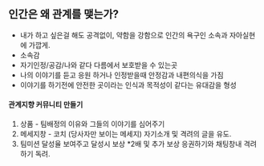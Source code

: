 ## 인간은 왜 관계를 맺는가?
- 내가 하고 싶은걸 해도 공격없이, 약함을 강함으로 인간의 욕구인 소속과 자아실현에 가깝게.
- 소속감
- 자기인정/공감/나와 같다 다름에서 보호받을 수 있는곳
- 나의 이야기를 듣고 응원 하거나 인정받을때 안정감과 내편의식을 가짐
- 이야기를 하기전에 안전한 곳이라는 인식과 목적성이 같다는 유대감을 형성

#### 관계지향 커뮤니티 만들기
1. 상품 - 팀배정의 이유와 그들의 이야기를 심어주기
2. 메세지창 - 코치 (당사자만 보이는 메세지) 
            자기소개 및 격려의 글을 유도.
3. 팀미션 달성율 보여주고 
   달성시 보상 *2배 및 추가 보상
   응권하기와 채팅창내 격려하기 독려. 
